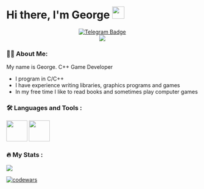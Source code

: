 # Hi there, I'm George <img src="https://github.com/blackcater/blackcater/raw/main/images/Hi.gif" height="32"/></h1>

<div id="badges" align="center">
  <a href="https://t.me/Melpomenne">
    <img src="https://img.shields.io/badge/Telegram-blue?style=for-the-badge&logo=telegram&logoColor=white" alt="Telegram Badge"/>
  </a>
</div>

<div id="badges" align="center">
  <a href="www.linkedin.com/in/георгий-бебия-2b0618321">
    <img src="https://img.shields.io/badge/linkedin-%230077B5.svg?style=for-the-badge&logo=linkedin&logoColor=white">
  </a>
</div>

### 👨‍💻 About Me:

My name is George. C++ Game Developer

- I program in C/C++
- I have experience writing libraries, graphics programs and games
- In my free time I like to read books and sometimes play computer games

### 🛠 Languages and Tools :

<div>
    <img src='https://cdn.jsdelivr.net/gh/devicons/devicon/icons/c/c-original.svg' width="55">
    <img src='https://cdn.jsdelivr.net/gh/devicons/devicon/icons/cplusplus/cplusplus-original.svg' width="55">

</div>

### 🔥 My Stats :

![](https://github-profile-summary-cards.vercel.app/api/cards/profile-details?username=Melpomenna&theme=solarized_dark)

[![codewars](https://www.codewars.com/users/Soulfon/badges/large)](https://www.codewars.com/users/Soulfon)
